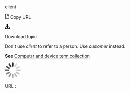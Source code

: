 # 

client

![Copy URL](media/client/Copy.png)
Copy URL

![Download](media/client/Download.png)

Download topic

Don't use *client* to refer to a person. Use *customer* instead.

**See**  [Computer and device term collection](https://worldready.cloudapp.net/Styleguide/Read?id=2700&topicid=26597)

![In progress](media/client/activity-large.gif)

URL :
